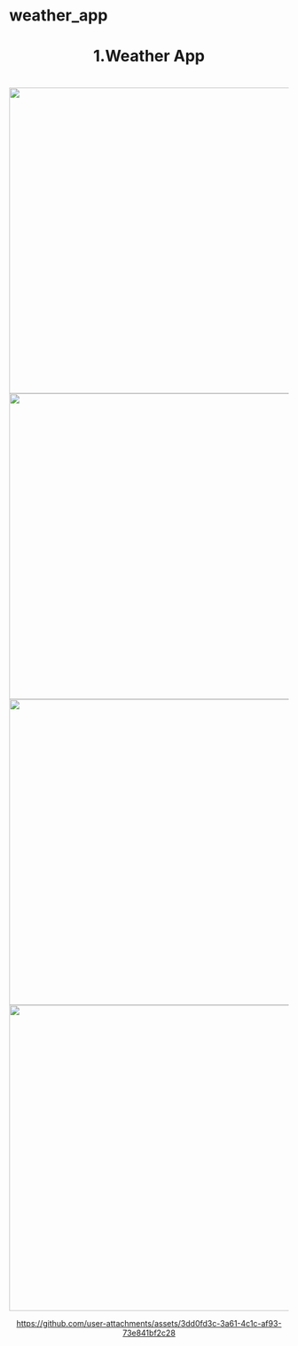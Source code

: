 # weather_app

<h1 align="center"> 1.Weather App</h1>

<h1 align="left"></h1>

<div align ="center">

  <img src = "https://github.com/user-attachments/assets/75bf6bf2-a967-4f2c-81db-631d0908d3ae" height ="550">
   <img src = "https://github.com/user-attachments/assets/253ac2bd-9e88-407b-a8ba-4430f17e3adf" height ="550">
    <img src = "https://github.com/user-attachments/assets/58c8ccb2-1f38-4774-a84b-3d560981d258" height ="550">
     <img src = "https://github.com/user-attachments/assets/68d0b7d0-36bd-4e1a-a9a0-8f3da00dc806" height ="550">

https://github.com/user-attachments/assets/3dd0fd3c-3a61-4c1c-af93-73e841bf2c28



</div>
